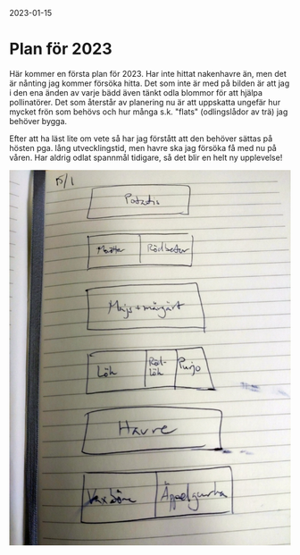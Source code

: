 2023-01-15

# Plan för 2023

Här kommer en första plan för 2023. Har inte hittat nakenhavre än, men
det är nånting jag kommer försöka hitta. Det som inte är med på bilden
är att jag i den ena änden av varje bädd även tänkt odla blommor för
att hjälpa pollinatörer. Det som återstår av planering nu är att
uppskatta ungefär hur mycket frön som behövs och hur många
s.k. "flats" (odlingslådor av trä) jag behöver bygga.

Efter att ha läst lite om vete så har jag förstått att den behöver
sättas på hösten pga. lång utvecklingstid, men havre ska jag försöka
få med nu på våren. Har aldrig odlat spannmål tidigare, så det blir en
helt ny upplevelse!

![](gfx/plan-2023.jpg)

